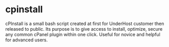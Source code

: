 # cpinstall
cPInstall is a small bash script created at first for UnderHost customer then released to public. Its purpose is to give access to install, optimize, secure any common cPanel plugin within one click. Useful for novice and helpful for advanced users.
